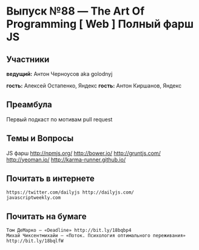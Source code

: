 # Выпуск №88 — The Art Of Programming [ Web ] Полный фарш JS

## Участники
__ведущий:__ Антон Черноусов aka golodnyj

__гость:__ Алексей Остапенко, Яндекс
__гость:__ Антон Киршанов, Яндекс

## Преамбула
Первый подкаст по мотивам pull request

## Темы и Вопросы
JS фарш
	http://npmjs.org/
	http://bower.io/
	http://gruntjs.com/
	http://yeoman.io/
	http://karma-runner.github.io/

## Почитать в интернете
	https://twitter.com/dailyjs http://dailyjs.com/
	javascriptweekly.com

## Почитать на бумаге
	Том ДеМарко — «Deadline» http://bit.ly/18bqbp4
	Михай Чиксентмихайи — «Поток. Психология оптимального переживания» http://bit.ly/18bqlfW
